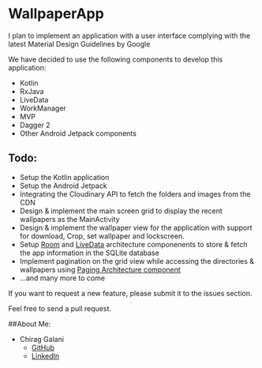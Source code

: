 # WallpaperApp

I plan to implement an application with a user interface complying with the latest Material Design Guidelines by Google 

We have decided to use the following components to develop this application:
* Kotlin
* RxJava
* LiveData
* WorkManager
* MVP
* Dagger 2
* Other Android Jetpack components
  
## Todo:
* Setup the Kotlin application
* Setup the Android Jetpack
* Integrating the Cloudinary API to fetch the folders and images from the CDN
* Design & implement the main screen grid to display the recent wallpapers as the MainActivity
* Design & implement the wallpaper view for the application with support for download, Crop, set wallpaper and lockscreen. 
* Setup [Room](https://developer.android.com/topic/libraries/architecture/room) and [LiveData](https://developer.android.com/topic/libraries/architecture/viewmodel) architecture componenents to store & fetch the app information in the SQLite database 
* Implement pagination on the grid view while accessing the directories & wallpapers using [Paging Architecture component](https://developer.android.com/topic/libraries/architecture/paging/)
* ...and many more to come


If you want to request a new feature, please submit it to the issues section.

Feel free to send a pull request.


##About Me:
* Chirag Galani
  * [GitHub](https://github.com/Chirag-Galani)
  * [LinkedIn](https://www.linkedin.com/in/chirag-galani)
  
  
 
